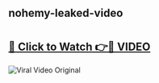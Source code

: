 ## nohemy-leaked-video 

# <h2><a href="http://freeplayer.one?title=nohemy-leaked-video&ref=21J">🔗 Click to Watch 👉🔴 VIDEO</a></h2>

<a href="http://freeplayer.one?title=nohemy-leaked-video&ref=21J" rel="nofollow" data-target="animated-image.originalLink"><img src="https://i.ibb.co.com/xMMVF88/686577567.gif" alt="Viral Video Original" style="max-width: 100%; display: inline-block;" data-target="animated-image.originalImage"></a>

